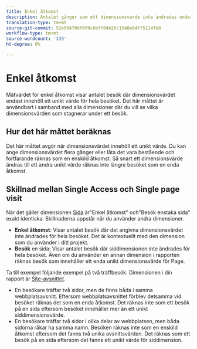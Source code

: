 ```yaml
---
title: Enkel åtkomst
description: Antalet gånger som ett dimensionsvärde inte ändrades under ett besök.
translation-type: tm+mt
source-git-commit: 52e00470df0f0c6bff84b26c1548e64ff5114fb8
workflow-type: tm+mt
source-wordcount: '339'
ht-degree: 0%

---
```



# Enkel åtkomst

Mätvärdet för enkel åtkomst visar antalet besök där dimensionsvärdet endast innehöll ett unikt värde för hela besöket. Det här måttet är användbart i samband med alla dimensioner där du vill se vilka dimensionsvärden som stagnerar under ett besök.

## Hur det här måttet beräknas

Det här måttet avgör när dimensionsvärdet innehöll ett unikt värde. Du kan ange dimensionsvärdet flera gånger eller låta det vara bestående och fortfarande räknas som en enskild åtkomst. Så snart ett dimensionsvärde ändras till ett andra unikt värde räknas inte längre besöket som en enda åtkomst.

## Skillnad mellan Single Access och Single page visit

När det gäller dimensionen [Sida](../dimensions/page.md) är&quot;Enkel åtkomst&quot; och&quot;Besök enstaka sida&quot; exakt identiska. Skillnaderna uppstår när du använder andra dimensioner.

* **Enkel åtkomst**: Visar antalet besök där det angivna dimensionsvärdet inte ändrades för hela besöket. Det är kontextuellt med den dimension som du använder i ditt projekt.
* **Besök** en sida: Visar antalet besök där siddimensionen inte ändrades för hela besöket. Även om du använder en annan dimension i rapporten räknas besök som innehåller ett enda unikt dimensionsvärde för Page.

Ta till exempel följande exempel på två träffbesök. Dimensionen i din rapport är [Site-avsnittet](../dimensions/site-section.md).

* En besökare träffar två sidor, men de finns båda i samma webbplatsavsnitt. Eftersom webbplatsavsnittet förblev detsamma vid besöket räknas det som en enda åtkomst. Det räknas inte som ett besök på en sida eftersom besöket innehåller mer än ett unikt siddimensionsvärde.
* En besökare träffar två sidor i olika delar av webbplatsen, men båda sidorna råkar ha samma namn. Besöken räknas inte som en enskild åtkomst eftersom det fanns två unika avsnittsvärden. Det räknas som ett besök på en sida eftersom det fanns ett unikt värde för siddimension.
